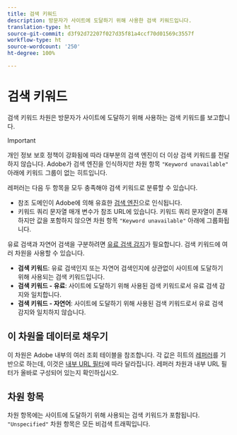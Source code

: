 ```yaml
---
title: 검색 키워드
description: 방문자가 사이트에 도달하기 위해 사용한 검색 키워드입니다.
translation-type: ht
source-git-commit: d3f92d72207f027d35f81a4ccf70d01569c3557f
workflow-type: ht
source-wordcount: '250'
ht-degree: 100%

---
```



# 검색 키워드

검색 키워드 차원은 방문자가 사이트에 도달하기 위해 사용하는 검색 키워드를 보고합니다.

>[!IMPORTANT]
>
>개인 정보 보호 정책이 강화됨에 따라 대부분의 검색 엔진이 더 이상 검색 키워드를 전달하지 않습니다. Adobe가 검색 엔진을 인식하지만 차원 항목 `"Keyword unavailable"` 아래에 키워드 그룹이 없는 히트입니다.

레퍼러는 다음 두 항목을 모두 충족해야 검색 키워드로 분류할 수 있습니다.

* 참조 도메인이 Adobe에 의해 유효한 [검색 엔진](search-engine.md)으로 인식됩니다.
* 키워드 쿼리 문자열 매개 변수가 참조 URL에 있습니다. 키워드 쿼리 문자열이 존재하지만 값을 포함하지 않으면 차원 항목 `"Keyword unavailable"` 아래에 그룹화됩니다.

유료 검색과 자연어 검색을 구분하려면 [유료 검색 감지](/help/admin/admin/paid-search-detection/paid-search-detection.md)가 필요합니다. 검색 키워드에 여러 차원을 사용할 수 있습니다.

* **검색 키워드**: 유료 검색인지 또는 자연어 검색인지에 상관없이 사이트에 도달하기 위해 사용되는 검색 키워드입니다.
* **검색 키워드 - 유료**: 사이트에 도달하기 위해 사용된 검색 키워드로서 유료 검색 감지와 일치합니다.
* **검색 키워드 - 자연어**: 사이트에 도달하기 위해 사용된 검색 키워드로서 유료 검색 감지와 일치하지 않습니다.

## 이 차원을 데이터로 채우기

이 차원은 Adobe 내부의 여러 조회 테이블을 참조합니다. 각 값은 히트의 [레퍼러](referrer.md)를 기반으로 하는데, 이것은 [내부 URL 필터](/help/admin/admin/internal-url-filter-admin.md)에 따라 달라집니다. 레퍼러 차원과 내부 URL 필터가 올바로 구성되어 있는지 확인하십시오.

## 차원 항목

차원 항목에는 사이트에 도달하기 위해 사용되는 검색 키워드가 포함됩니다. `"Unspecified"` 차원 항목은 모든 비검색 트래픽입니다.
